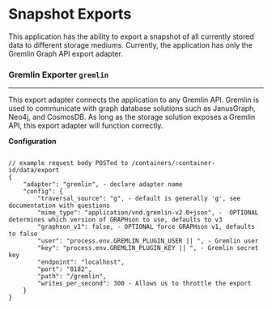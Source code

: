 # Snapshot Exports

This application has the ability to export a snapshot of all currently stored data to different storage mediums. Currently, the application has only the Gremlin Graph API export adapter.


### Gremlin Exporter `gremlin`
_____
This export adapter connects the application to any Gremlin API. Gremlin is used to communicate with graph database solutions such as JanusGraph, Neo4j, and CosmosDB. As long as the storage solution exposes a Gremlin API, this export adapter will function correctly.


**Configuration**
```shell script

// example request body POSTed to /containers/:container-id/data/export
{
    "adapter": "gremlin", - declare adapter name
    "config": {
        "traversal_source": "g", - default is generally 'g', see documentation with questions
        "mime_type": "application/vnd.gremlin-v2.0+json", -  OPTIONAL determines which version of GRAPHson to use, defaults to v3
        "graphson_v1": false, - OPTIONAL force GRAPHson v1, defaults to false 
        "user": "process.env.GREMLIN_PLUGIN_USER || ", - Gremlin user
        "key": "process.env.GREMLIN_PLUGIN_KEY || ", - Gremlin secret key
        "endpoint": "localhost",
        "port": "8182",
        "path": "/gremlin",
        "writes_per_second": 300 - Allows us to throttle the export
    }
}
```
